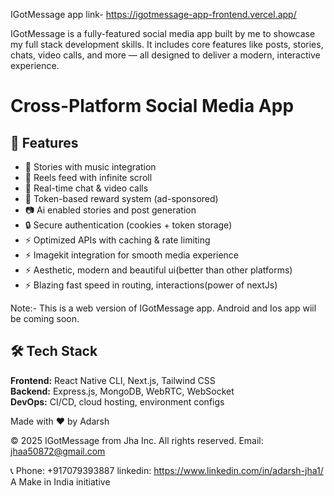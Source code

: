 IGotMessage app link- https://igotmessage-app-frontend.vercel.app/

IGotMessage is a fully-featured social media app built by me to showcase my full stack development skills. It includes core features like posts, stories, chats, video calls, and more — all designed to deliver a modern, interactive experience.

# Cross-Platform Social Media App

## 🚀 Features
- 📸 Stories with music integration
- 🎥 Reels feed with infinite scroll
- 💬 Real-time chat & video calls
- 🎁 Token-based reward system (ad-sponsored)
- 📷 Ai enabled stories and post generation
- 🔒 Secure authentication (cookies + token storage)
- ⚡ Optimized APIs with caching & rate limiting
- ⚡ Imagekit integration for smooth media experience
- ⚡ Aesthetic, modern and beautiful ui(better than other platforms) 
- ⚡ Blazing fast speed in routing, interactions(power of nextJs)

Note:- This is a web version of IGotMessage app. Android and Ios app wiil be coming soon. 

## 🛠 Tech Stack
**Frontend:** React Native CLI, Next.js, Tailwind CSS  
**Backend:** Express.js, MongoDB, WebRTC, WebSocket  
**DevOps:** CI/CD, cloud hosting, environment configs

Made with ❤️ by Adarsh

© 2025 IGotMessage from Jha Inc. All rights reserved.
Email:
jhaa50872@gmail.com

📞 Phone: +917079393887
linkedin: https://www.linkedin.com/in/adarsh-jha1/
A Make in India initiative
